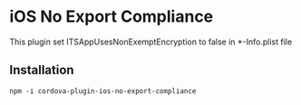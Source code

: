 # iOS No Export Compliance

This plugin set ITSAppUsesNonExemptEncryption to false in *-Info.plist file

## Installation

`npm -i cordova-plugin-ios-no-export-compliance`


